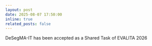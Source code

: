 ```yaml
---
layout: post
date: 2025-08-07 17:50:00
inline: true
related_posts: false
---
```


DeSegMA-IT has been accepted as a Shared Task of EVALITA 2026
